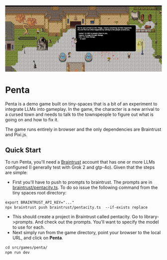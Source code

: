 <img src="img/penta-banner.png" width="800" alt="PS1"><br>
# Penta

Penta is a demo game built on tiny-spaces that is a bit of an experiment to integrate LLMs into gameplay. In the game, the character is a new arrival to a cursed town and needs to talk to the townspeople to figure out what is going on and how to fix it. 

The game runs entirely in browser and the only dependencies are Braintrust and Pixi.js. 

## Quick Start

To run Penta, you'll need a [Braintrust](https://www.braintrust.dev/) account that has one or more LLMs configured (I generally test with Grok 2 and gtp-4o). Given that the steps are simple:

- First you'll have to push to prompts to braintrust. The prompts are in [braintrust/pentacity.ts](braintrust/pentacity.ts). To do so issue the following command from the tiny spaces root directory:
```
export BRAINTRUST_API_KEY="..."
npx braintrust push braintrust/pentacity.ts  --if-exists replace
```
- This should create a project in Braintrust called pentacity. Go to library->prompts. And check out the prompts. You'll want to specify the model to use for each. 
- Next simply run from the game directory, point your browser to the local URL, and click on **Penta**.
```
cd src/games/penta/
npm run dev
```
